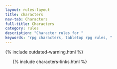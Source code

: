 ```yaml
---
layout: rules-layout
title: characters
nav-tab: Characters
full-title: Characters
category: rules
description: "Character rules for "
keywords: "rpg characters, tabletop rpg rules, "
---
```


{% include outdated-warning.html %}

<ol class="ftrm-half">
  {% include characters-links.html %}
</ol>